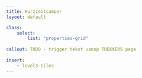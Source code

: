 ```yaml
---
title: Kurzzeitcamper
layout: default

class:
    select: 
        list: "properties-grid"
        
callout: TODO - trigger tekst vanop TREKKERS page
    
insert:
    - level3-tiles
---
```


